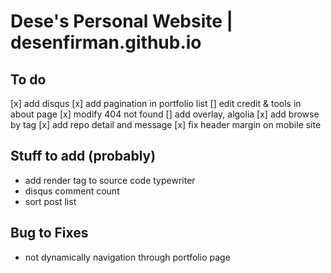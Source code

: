 # Dese's Personal Website | desenfirman.github.io


## To do
[x] add disqus
[x] add pagination in portfolio list
[] edit credit & tools in about page
[x] modify 404 not found
[] add overlay, algolia
[x] add browse by tag
[x] add repo detail and message
[x] fix header margin on mobile site


## Stuff to add (probably)
- add render tag to source code typewriter
- disqus comment count
- sort post list

## Bug to Fixes
- not dynamically navigation through portfolio page